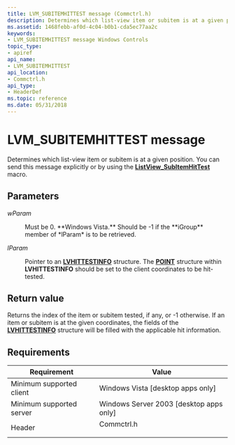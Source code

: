 ```yaml
---
title: LVM_SUBITEMHITTEST message (Commctrl.h)
description: Determines which list-view item or subitem is at a given position. You can send this message explicitly or by using the ListView\_SubItemHitTest macro.
ms.assetid: 1468febb-af0d-4c04-b0b1-cda5ec77aa2c
keywords:
- LVM_SUBITEMHITTEST message Windows Controls
topic_type:
- apiref
api_name:
- LVM_SUBITEMHITTEST
api_location:
- Commctrl.h
api_type:
- HeaderDef
ms.topic: reference
ms.date: 05/31/2018
---
```


# LVM\_SUBITEMHITTEST message

Determines which list-view item or subitem is at a given position. You can send this message explicitly or by using the [**ListView\_SubItemHitTest**](/windows/desktop/api/Commctrl/nf-commctrl-listview_subitemhittest) macro.

## Parameters

<dl> <dt>

*wParam* 
</dt> <dd>Must be 0. **Windows Vista.** Should be -1 if the **iGroup** member of *lParam* is to be retrieved.</dd> <dt>

*lParam* 
</dt> <dd>

Pointer to an [**LVHITTESTINFO**](/windows/win32/api/commctrl/ns-commctrl-lvhittestinfo) structure. The [**POINT**](/windows/win32/api/windef/ns-windef-point) structure within **LVHITTESTINFO** should be set to the client coordinates to be hit-tested.

</dd> </dl>

## Return value

Returns the index of the item or subitem tested, if any, or -1 otherwise. If an item or subitem is at the given coordinates, the fields of the [**LVHITTESTINFO**](/windows/win32/api/commctrl/ns-commctrl-lvhittestinfo) structure will be filled with the applicable hit information.

## Requirements



| Requirement | Value |
|-------------------------------------|---------------------------------------------------------------------------------------|
| Minimum supported client<br/> | Windows Vista \[desktop apps only\]<br/>                                        |
| Minimum supported server<br/> | Windows Server 2003 \[desktop apps only\]<br/>                                  |
| Header<br/>                   | <dl> <dt>Commctrl.h</dt> </dl> |



 

